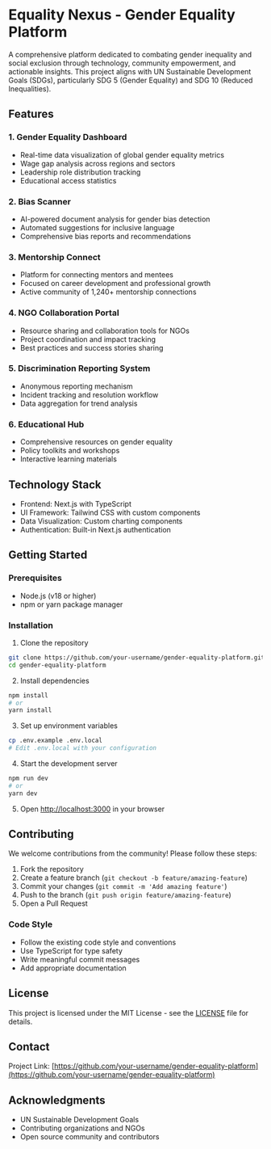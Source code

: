 # Equality Nexus - Gender Equality Platform

A comprehensive platform dedicated to combating gender inequality and social exclusion through technology, community empowerment, and actionable insights. This project aligns with UN Sustainable Development Goals (SDGs), particularly SDG 5 (Gender Equality) and SDG 10 (Reduced Inequalities).

## Features

### 1. Gender Equality Dashboard
- Real-time data visualization of global gender equality metrics
- Wage gap analysis across regions and sectors
- Leadership role distribution tracking
- Educational access statistics

### 2. Bias Scanner
- AI-powered document analysis for gender bias detection
- Automated suggestions for inclusive language
- Comprehensive bias reports and recommendations

### 3. Mentorship Connect
- Platform for connecting mentors and mentees
- Focused on career development and professional growth
- Active community of 1,240+ mentorship connections

### 4. NGO Collaboration Portal
- Resource sharing and collaboration tools for NGOs
- Project coordination and impact tracking
- Best practices and success stories sharing

### 5. Discrimination Reporting System
- Anonymous reporting mechanism
- Incident tracking and resolution workflow
- Data aggregation for trend analysis

### 6. Educational Hub
- Comprehensive resources on gender equality
- Policy toolkits and workshops
- Interactive learning materials

## Technology Stack

- Frontend: Next.js with TypeScript
- UI Framework: Tailwind CSS with custom components
- Data Visualization: Custom charting components
- Authentication: Built-in Next.js authentication

## Getting Started

### Prerequisites
- Node.js (v18 or higher)
- npm or yarn package manager

### Installation

1. Clone the repository
```bash
git clone https://github.com/your-username/gender-equality-platform.git
cd gender-equality-platform
```

2. Install dependencies
```bash
npm install
# or
yarn install
```

3. Set up environment variables
```bash
cp .env.example .env.local
# Edit .env.local with your configuration
```

4. Start the development server
```bash
npm run dev
# or
yarn dev
```

5. Open [http://localhost:3000](http://localhost:3000) in your browser

## Contributing

We welcome contributions from the community! Please follow these steps:

1. Fork the repository
2. Create a feature branch (`git checkout -b feature/amazing-feature`)
3. Commit your changes (`git commit -m 'Add amazing feature'`)
4. Push to the branch (`git push origin feature/amazing-feature`)
5. Open a Pull Request

### Code Style

- Follow the existing code style and conventions
- Use TypeScript for type safety
- Write meaningful commit messages
- Add appropriate documentation

## License

This project is licensed under the MIT License - see the [LICENSE](LICENSE) file for details.

## Contact

Project Link: [https://github.com/your-username/gender-equality-platform](https://github.com/your-username/gender-equality-platform)

## Acknowledgments

- UN Sustainable Development Goals
- Contributing organizations and NGOs
- Open source community and contributors